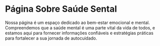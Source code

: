 # Página Sobre Saúde Sental 
Nossa página é um espaço dedicado ao bem-estar emocional e mental. Compreendemos que a saúde mental é uma parte vital da vida de todos, e estamos aqui para fornecer informações confiáveis e estratégias práticas para fortalecer a sua jornada de autocuidado.

